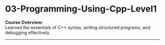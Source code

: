 ﻿# 03-Programming-Using-Cpp-Level1

**Course Overview:**  
Learned the essentials of C++ syntax, writing structured programs, and debugging effectively.  

---
